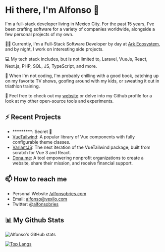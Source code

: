 # Hi there, I'm Alfonso 👋

I'm a full-stack developer living in Mexico City. For the past 15 years, I've been crafting software for a variety of companies worldwide, alongside a few personal projects of my own.

👨‍💻 Currently, I'm a Full-Stack Software Developer by day at [Ark Ecosystem](https://ark.io), and by night, I work on interesting side projects.

💻 My tech stack includes, but is not limited to, Laravel, VueJs, React, Next.js, PHP, SQL, JS, TypeScript, and more.

📝 When I'm not coding, I'm probably chilling with a good book, catching up on my favorite TV shows, goofing around with my kids, or sweating it out in triathlon training.

🔗 Feel free to check out my [website](https://www.alfonsobries.com/) or delve into my Github profile for a look at my other open-source tools and experiments.

## ⚡ Recent Projects

- *********:  Secret 👀
- [VueTailwind](https://vue-tailwind.com): A popular library of Vue components with fully configurable theme classes.
- [VariantJS](https://github.com/variantjs): The next iteration of the VueTailwind package, built from scratch for Vue 3 and React.
- [Dona.me](https://www.dona.me): A tool empowering nonprofit organizations to create a website, share their mission, and receive financial support.

## 📫 How to reach me

- Personal Website [/alfonsobries.com](https://www.alfonsobries.com/)
- Email: [alfonso@vexilo.com](mailto:alfonso@vexilo.com)
- Twitter: [@alfonsobries](https://twitter.com/alfonsobries)

## 📊 My Github Stats

![Alfonso's GitHub stats](https://github-readme-stats.vercel.app/api?username=alfonsobries&show_icons=true&theme=radical)

[![Top Langs](https://github-readme-stats.vercel.app/api/top-langs/?username=alfonsobries&show_icons=true&theme=radical)](https://github.com/alfonsobries/github-readme-stats)
